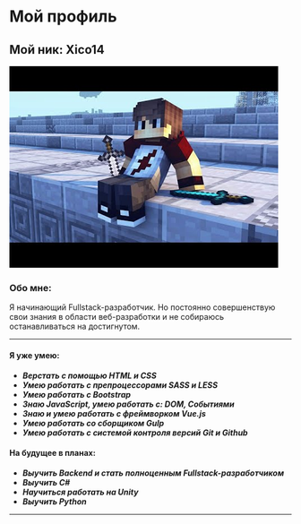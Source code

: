 # Мой профиль

## **Мой ник:**  Xico14

![](/img/hqdefault.jpg)

### Обо мне:

Я начинающий Fullstack-разработчик.
Но постоянно совершенствую свои знания в области веб-разработки и не собираюсь останавливаться на достигнутом.

***

#### Я уже умею:

* ___Верстать с помощью HTML и CSS___
* ___Умею работать с препроцессорами SASS и LESS___
* ___Умею работать с Bootstrap___
* ___Знаю JavaScript, умею работать с: DOM, Событиями___
* ___Знаю и умею работать с фреймворком Vue.js___
* ___Умею работать со сборщиком Gulp___
* ___Умею работать с системой контроля версий Git и Github___

#### На будущее в планах:

* ___Выучить Backend и стать полноценным Fullstack-разработчиком___
* ___Выучить C#___
* ___Научиться работать на Unity___
* ___Выучить Python___

***